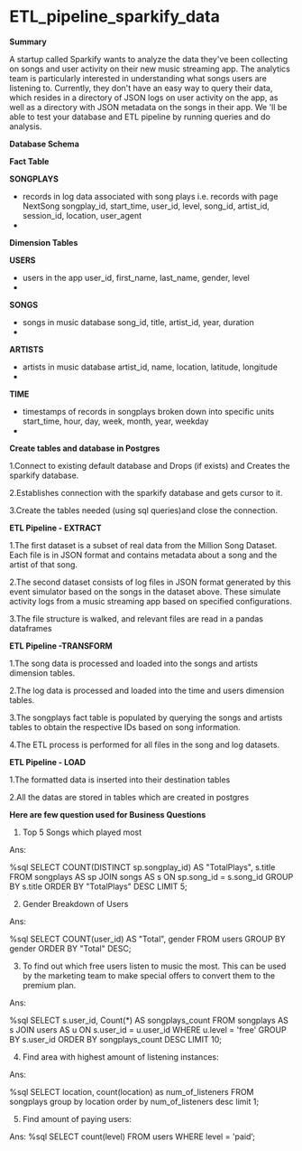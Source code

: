 # ETL_pipeline_sparkify_data
**Summary**

A startup called Sparkify wants to analyze the data they've been collecting on songs and user activity on their new music streaming app. The analytics team is particularly interested in understanding what songs users are listening to. Currently, they don't have an easy way to query their data, which resides in a directory of JSON logs on user activity on the app, as well as a directory with JSON metadata on the songs in their app. We 'll be able to test your database and ETL pipeline by running queries and do analysis.

**Database Schema**

**Fact Table**

**SONGPLAYS** 

- records in log data associated with song plays i.e. records with page NextSong songplay_id, start_time, user_id, level, song_id, artist_id, session_id, location, user_agent
- 
**Dimension Tables**

**USERS** 

- users in the app user_id, first_name, last_name, gender, level
- 
**SONGS**

- songs in music database song_id, title, artist_id, year, duration
- 
**ARTISTS**

- artists in music database artist_id, name, location, latitude, longitude
- 
**TIME**

- timestamps of records in songplays broken down into specific units start_time, hour, day, week, month, year, weekday
- 
**Create tables and database in Postgres**

1.Connect to existing default database and Drops (if exists) and Creates the sparkify database. 

2.Establishes connection with the sparkify database and gets cursor to it. 

3.Create the tables needed (using sql queries)and close the connection.

**ETL Pipeline - EXTRACT**

1.The first dataset is a subset of real data from the Million Song Dataset. Each file is in JSON format and contains metadata about a song and the artist of that song. 

2.The second dataset consists of log files in JSON format generated by this event simulator based on the songs in the dataset above. These simulate activity logs from a music streaming app based on specified configurations.

3.The file structure is walked, and relevant files are read in a pandas dataframes

**ETL Pipeline -TRANSFORM**

1.The song data is processed and loaded into the songs and artists dimension tables.

2.The log data is processed and loaded into the time and users dimension tables.

3.The songplays fact table is populated by querying the songs and artists tables to obtain the respective IDs based on song information.

4.The ETL process is performed for all files in the song and log datasets.

**ETL Pipeline - LOAD**

1.The formatted data is inserted into their destination tables

2.All the datas are stored in tables which are created in postgres

**Here are few question used for Business Questions**
1. Top 5 Songs which played most

Ans:

%sql SELECT COUNT(DISTINCT sp.songplay_id) AS "TotalPlays", s.title FROM songplays AS sp JOIN songs AS s ON sp.song_id = s.song_id GROUP BY s.title ORDER BY "TotalPlays" DESC LIMIT 5;

2. Gender Breakdown of Users

Ans:

%sql SELECT COUNT(user_id) AS "Total", gender FROM users GROUP BY gender ORDER BY "Total" DESC;

3. To find out which free users listen to music the most. This can be used by the marketing team to make special offers to convert them to the premium plan.

Ans: 

%sql SELECT s.user_id, Count(*) AS songplays_count FROM   songplays AS s JOIN users AS u ON s.user_id = u.user_id WHERE  u.level = 'free' GROUP  BY s.user_id ORDER  BY songplays_count DESC LIMIT  10;

4. Find area with highest amount of listening instances:

Ans: 

%sql SELECT location, count(location) as num_of_listeners FROM songplays group by location order by num_of_listeners desc limit 1;

5. Find amount of paying users:

Ans: %sql SELECT count(level) FROM users WHERE level = 'paid’;







  
 
















